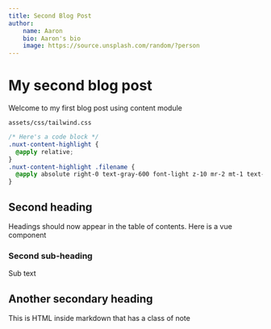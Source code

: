 ```yaml
---
title: Second Blog Post
author: 
    name: Aaron
    bio: Aaron's bio
    image: https://source.unsplash.com/random/?person
---
```


# My second blog post

Welcome to my first blog post using content module

`assets/css/tailwind.css`

```css
/* Here's a code block */
.nuxt-content-highlight {
  @apply relative;
}
.nuxt-content-highlight .filename {
  @apply absolute right-0 text-gray-600 font-light z-10 mr-2 mt-1 text-sm;
}
```

## Second heading

Headings should now appear in the table of contents.  Here is a vue component

<info-box>
  <template #info-box>
    This is a vue component inside markdown using slots
  </template>
</info-box>

### Second sub-heading

Sub text

## Another secondary heading

<div class="bg-blue-500 text-white p-4 mb-4">
  This is HTML inside markdown that has a class of note
</div>